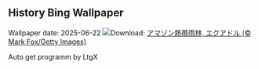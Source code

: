 ## History Bing Wallpaper
Wallpaper date: 2025-06-22
![](https://www.bing.com/th?id=OHR.AmazonEcuador_JA-JP9558319744_UHD.jpg&w=1000)Download: [アマゾン熱帯雨林, エクアドル (© Mark Fox/Getty Images)](https://www.bing.com/th?id=OHR.AmazonEcuador_JA-JP9558319744_UHD.jpg)

Auto get programm by LtgX
